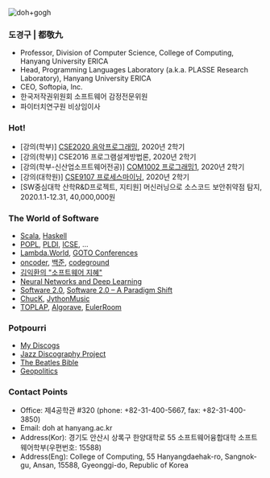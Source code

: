 ![doh+gogh](https://i.imgur.com/TaYtePI.png)

### 도경구 | 都敬九

- Professor, Division of Computer Science, College of Computing, Hanyang University ERICA
- Head, Programming Languages Laboratory (a.k.a. PLASSE Research Laboratory), Hanyang University ERICA
- CEO, Softopia, Inc.
- 한국저작권위원회 소프트웨어 감정전문위원
- 파이터치연구원 비상임이사

### Hot!
- [강의(학부)] [CSE2020 음악프로그래밍](https://doggzone.github.io/cse2020/), 2020년 2학기
- [강의(학부)] CSE2016 프로그램설계방법론, 2020년 2학기
- [강의(학부-신산업소프트웨어전공)] [COM1002 프로그래밍1](https://doggzone.github.io/com1002/), 2020년 2학기
- [강의(대학원)] [CSE9107 프로세스마이닝](https://doggzone.github.io/cse9107/), 2020년 2학기
- [SW중심대학 산학R&D프로젝트, 지티원] 머신러닝으로 소스코드 보안취약점 탐지, 2020.1.1-12.31, 40,000,000원

### The World of Software
- [Scala](https://www.scala-lang.org/), [Haskell](https://www.haskell.org/platform/)
- [POPL](https://conf.researchr.org/series/POPL), [PLDI](https://www.sigplan.org/Conferences/PLDI/), [ICSE](http://www.icse-conferences.org/), ...
- [Lambda.World](http://www.lambda.world/), [GOTO Conferences](https://blog.gotocon.com/)
- [oncoder](https://www.oncoder.com/), [백준](https://www.acmicpc.net/), [codeground](https://www.codeground.org/)
- [김익환의 "소프트웨어 지혜"](http://www.ikwisdom.com/)
- [Neural Networks and Deep Learning](http://neuralnetworksanddeeplearning.com/)
- [Software 2.0](https://medium.com/@karpathy/software-2-0-a64152b37c35), [Software 2.0 – A Paradigm Shift](https://www.robosoftin.com/blog/author/h-n-ramkumar)
- [ChucK](https://chuck.cs.princeton.edu/), [JythonMusic](https://jythonmusic.me/)
- [TOPLAP](https://toplap.org/), [Algorave](https://algorave.com/), [EulerRoom](http://www.eulerroom.com/)

### Potpourri
- [My Discogs](https://www.discogs.com/ko/user/dosori/collection)
- [Jazz Discography Project](https://www.jazzdisco.org/)
- [The Beatles Bible](https://www.beatlesbible.com/)
- [Geopolitics](https://zeihan.com/)

### Contact Points
- Office: 제4공학관 #320 (phone: +82-31-400-5667, fax: +82-31-400-3850)
- Email: doh at hanyang.ac.kr
- Address(Kor): 경기도 안산시 상록구 한양대학로 55 소프트웨어융합대학 소프트웨어학부(우편번호: 15588)
- Address(Eng): College of Computing, 55 Hanyangdaehak-ro, Sangnok-gu, Ansan, 15588, Gyeonggi-do, Republic of Korea
